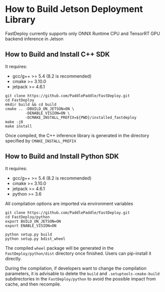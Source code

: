 
# How to Build Jetson Deployment Library

FastDeploy currently supports only ONNX Runtime CPU and TensorRT GPU backend inference in Jetson

## How to Build and Install C++ SDK

It requires:

- gcc/g++ >= 5.4 (8.2 is recommended)
- cmake >= 3.10.0
- jetpack >= 4.6.1

```
git clone https://github.com/PaddlePaddle/FastDeploy.git
cd FastDeploy
mkdir build && cd build
cmake .. -DBUILD_ON_JETSON=ON \
         -DENABLE_VISION=ON \
         -DCMAKE_INSTALL_PREFIX=${PWD}/installed_fastdeploy
make -j8
make install
```

Once compiled, the C++ inference library is generated in the directory specified by `CMAKE_INSTALL_PREFIX`

## How to Build and Install Python SDK

It requires:

- gcc/g++ >= 5.4 (8.2 is recommended)
- cmake >= 3.10.0
- jetpack >= 4.6.1
- python >= 3.6

All compilation options are imported via environment variables

```
git clone https://github.com/PaddlePaddle/FastDeploy.git
cd FastDeploy/python
export BUILD_ON_JETSON=ON
export ENABLE_VISION=ON

python setup.py build
python setup.py bdist_wheel
```

The compiled `wheel` package will be generated in the `FastDeploy/python/dist` directory once finished. Users can pip-install it directly.

During the compilation, if developers want to change the compilation parameters, it is advisable to delete the `build` and `.setuptools-cmake-build` subdirectories in the `FastDeploy/python` to avoid the possible impact from cache, and then recompile.
